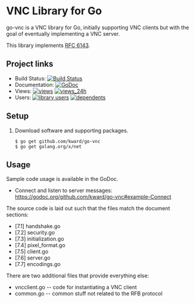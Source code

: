 # VNC Library for Go
go-vnc is a VNC library for Go, initially supporting VNC clients but
with the goal of eventually implementing a VNC server.

This library implements [RFC 6143][RFC6143].

## Project links
* Build Status:  [![Build Status][CIStatus]][CIProject]
* Documentation: [![GoDoc][GoDocStatus]][GoDoc]
* Views:         [![views][SGViews]][SGProject] [![views_24h][SGViews24h]][SGProject]
* Users:         [![library users][SGUsers]][SGProject] [![dependents][SGDependents]][SGProject]

## Setup
1. Download software and supporting packages.

    ```
    $ go get github.com/kward/go-vnc
    $ go get golang.org/x/net
    ```

## Usage
Sample code usage is available in the GoDoc.

- Connect and listen to server messages: <https://godoc.org/github.com/kward/go-vnc#example-Connect>

The source code is laid out such that the files match the document sections:

- [7.1] handshake.go
- [7.2] security.go
- [7.3] initialization.go
- [7.4] pixel_format.go
- [7.5] client.go
- [7.6] server.go
- [7.7] encodings.go

There are two additional files that provide everything else:

- vncclient.go -- code for instantiating a VNC client
- common.go -- common stuff not related to the RFB protocol


<!--- Links -->
[RFC6143]: http://tools.ietf.org/html/rfc6143

[CIProject]: https://travis-ci.org/kward/go-vnc
[CIStatus]: https://travis-ci.org/kward/go-vnc.png?branch=master

[GoDoc]: https://godoc.org/github.com/kward/go-vnc
[GoDocStatus]: https://godoc.org/github.com/kward/go-vnc?status.svg

[SGProject]: https://sourcegraph.com/github.com/kward/go-vnc
[SGDependents]: https://sourcegraph.com/api/repos/github.com/kward/go-vnc/.badges/dependents.svg
[SGUsers]: https://sourcegraph.com/api/repos/github.com/kward/go-vnc/.badges/library-users.svg
[SGViews]: https://sourcegraph.com/api/repos/github.com/kward/go-vnc/.counters/views.svg
[SGViews24h]: https://sourcegraph.com/api/repos/github.com/kward/go-vnc/.counters/views-24h.svg?no-count=1
